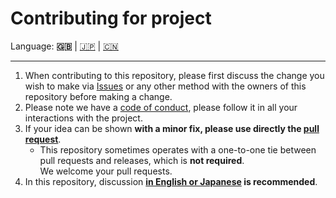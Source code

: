 # Contributing for project

Language: **🇬🇧** | [🇯🇵](./CONTRIBUTING.ja.md) | [🇨🇳](./CONTRIBUTING.zh.md)

---

1. When contributing to this repository,
   please first discuss the change you wish to make via
   [Issues](https://github.com/kurone-kito/launchpad-icons/issues) or any
   other method with the owners of this repository before making a change.
2. Please note we have a [code of conduct](./CODE_OF_CONDUCT.md), please
   follow it in all your interactions with the project.
3. If your idea can be shown **with a minor fix, please use directly the
   [pull request](https://github.com/kurone-kito/launchpad-icons/pulls)**.
   - This repository sometimes operates with a one-to-one tie between pull
     requests and releases, which is **not required**.  
     We welcome your pull requests.
4. In this repository, discussion
   **[in English or Japanese](https://translate.google.com/) is recommended**.
